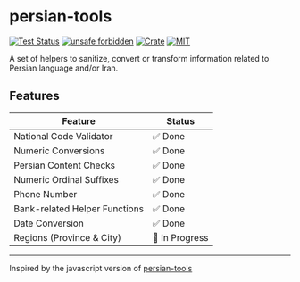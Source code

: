 # persian-tools

[![Test Status](https://github.com/rustland-fa/persian-tools-rs/workflows/test/badge.svg?event=push)](https://github.com/rustland-fa/persian-tools-rs/actions)
[![unsafe forbidden](https://img.shields.io/badge/unsafe-forbidden-success.svg)](https://github.com/rust-secure-code/safety-dance/)
[![Crate](https://img.shields.io/crates/v/persian-tools)](https://crates.io/crates/persian-tools)
[![MIT](https://img.shields.io/badge/license-MIT-blue.svg)](https://github.com/rustland-fa/persian-tools-rs/blob/master/LICENSE.md)

A set of helpers to sanitize, convert or transform information related to Persian language and/or Iran.

## Features
| Feature                                    | Status         |
| ------------------------------------------ | -------------- |
| National Code Validator                    | ✅ Done        |
| Numeric Conversions                        | ✅ Done        |
| Persian Content Checks                     | ✅ Done        |
| Numeric Ordinal Suffixes                   | ✅ Done        |
| Phone Number                               | ✅ Done        |
| Bank-related Helper Functions              | ✅ Done        |
| Date Conversion                            | ✅ Done        |
| Regions (Province & City)                  | 🚧 In Progress |


---
Inspired by the javascript version of [persian-tools](https://github.com/persian-tools/persian-tools)
